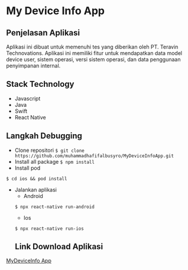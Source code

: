 # My Device Info App

## Penjelasan Aplikasi

Aplikasi ini dibuat untuk memenuhi tes yang diberikan oleh PT. Teravin Technovations. Aplikasi ini memiliki fitur untuk mendapatkan data model device user, sistem operasi, versi sistem operasi, dan data penggunaan penyimpanan internal.

## Stack Technology

- Javascript
- Java
- Swift
- React Native

## Langkah Debugging

- Clone repositori
  `$ git clone https://github.com/muhammadhafifalbusyro/MyDeviceInfoApp.git`
- Install all package
  `$ npm install`
- Install pod

```
$ cd ios && pod install
```

- Jalankan aplikasi
  - Android
  ```
  $ npx react-native run-android
  ```
  - Ios
  ```
  $ npx react-native run-ios
  ```
  ## Link Download Aplikasi
[MyDeviceInfo App](https://drive.google.com/drive/folders/1SUhod4OXuBVsi78JkhaS2uhqzd8BFc-I?usp=sharing)
